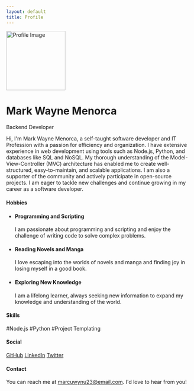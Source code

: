 ```yaml
---
layout: default
title: Profile
---
```


<div id="profile-container" class="d-flex align-items-center">
  <div class="container text-center">
    <img src="https://avatars.githubusercontent.com/u/61897063?v=4" style="width:10rem;height: 10rem;" class="img-fluid rounded-circle mb-3" alt="Profile Image">
    <h1 class="mb-0 fw-bold">Mark Wayne Menorca</h1>
    <p class="lead">Backend Developer</p>
  </div>
</div>

<p>
Hi, I'm Mark Wayne Menorca, a self-taught software developer and IT Profession with a passion for efficiency and organization. I have extensive experience in web development using tools such as Node.js, Python, and databases like SQL and NoSQL. My thorough understanding of the Model-View-Controller (MVC) architecture has enabled me to create well-structured, easy-to-maintain, and scalable applications. I am also a supporter of the community and actively participate in open-source projects. I am eager to tackle new challenges and continue growing in my career as a software developer.
</p>

<h4 class="section-title">Hobbies</h4>

 <ul>
   <li>
      <div>
        <h4>Programming and Scripting</h4>
        <p>I am passionate about programming and scripting and enjoy the challenge of writing code to solve complex problems.</p>
      </div>
    </li>
    <li>
      <div>
        <h4>Reading Novels and Manga</h4>
        <p>I love escaping into the worlds of novels and manga and finding joy in losing myself in a good book.</p>
      </div>
    </li>
    <li>
      <div>
        <h4>Exploring New Knowledge</h4>
        <p>I am a lifelong learner, always seeking new information to expand my knowledge and understanding of the world.</p>
      </div>
    </li>
   
  </ul>

<h4 class="section-title">Skills</h4>

#Node.js
#Python
#Project Templating

<h4 class="section-title">Social</h4>

[GitHub](https://github.com/marcuwynu23)
[LinkedIn](https://linkedin.com/in/marcuwynu23)
[Twitter](https://twitter.com/marcuwynu23)

<h4 class="section-title">Contact</h4>

You can reach me at marcuwynu23@email.com. I'd love to hear from you!
